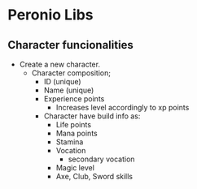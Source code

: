 # Peronio Libs

## Character funcionalities

- Create a new character.
    - Character composition;
        - ID (unique)
        - Name (unique)
        - Experience points
            - Increases level accordingly to xp points
        - Character have build info as:
            - Life points
            - Mana points
            - Stamina
            - Vocation
                - secondary vocation
            - Magic level
            - Axe, Club, Sword skills
